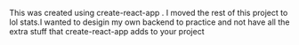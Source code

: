 
This was created using create-react-app . I moved the rest of this project to lol stats.I wanted to desigin my own backend to practice and not have all the extra stuff that create-react-app adds to your project
